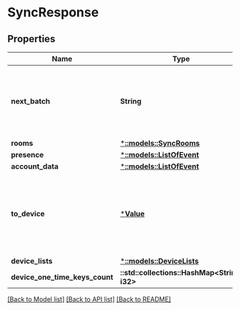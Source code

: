 # SyncResponse

## Properties

Name | Type | Description | Notes
------------ | ------------- | ------------- | -------------
**next_batch** | **String** | The batch token to supply in the ``since`` param of the next `/sync` request. | [optional] 
**rooms** | [***::models::SyncRooms**](sync_rooms.md) |  | [optional] 
**presence** | [***::models::ListOfEvent**](list_of_event.md) |  | [optional] 
**account_data** | [***::models::ListOfEvent**](list_of_event.md) |  | [optional] 
**to_device** | [***Value**](.md) | Information on the send-to-device messages for the client device, as defined in |send_to_device_sync|. | [optional] 
**device_lists** | [***::models::DeviceLists**](DeviceLists.md) |  | [optional] 
**device_one_time_keys_count** | **::std::collections::HashMap<String, i32>** |  | [optional] 

[[Back to Model list]](../README.md#documentation-for-models) [[Back to API list]](../README.md#documentation-for-api-endpoints) [[Back to README]](../README.md)


